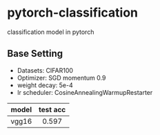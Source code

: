 # pytorch-classification
classification model in pytorch

## Base Setting
- Datasets: CIFAR100
- Optimizer: SGD momentum 0.9
- weight decay: 5e-4
- lr scheduler: CosineAnnealingWarmupRestarter

|model|test acc| 
|:---:|:------:| 
|vgg16|0.597   | 

